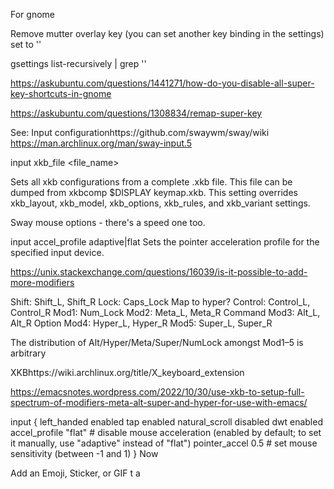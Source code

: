 
For gnome

Remove mutter overlay key (you can set another key binding in the settings)
set to ''

gsettings list-recursively | grep '<Super>'


https://askubuntu.com/questions/1441271/how-do-you-disable-all-super-key-shortcuts-in-gnome


https://askubuntu.com/questions/1308834/remap-super-key


See: Input configurationhttps://github.com/swaywm/sway/wiki
https://man.archlinux.org/man/sway-input.5

input <identifier> xkb_file <file_name>

Sets all xkb configurations from a complete .xkb file. This file can be dumped from xkbcomp $DISPLAY keymap.xkb. This
setting overrides xkb_layout, xkb_model, xkb_options, xkb_rules, and xkb_variant settings.

Sway mouse options - there's a speed one too.

input <identifier> accel_profile adaptive|flat    Sets the pointer acceleration profile for the specified input device.



https://unix.stackexchange.com/questions/16039/is-it-possible-to-add-more-modifiers

Shift: Shift_L, Shift_R
Lock: Caps_Lock                        Map to hyper?
Control: Control_L, Control_R
Mod1: Num_Lock
Mod2: Meta_L, Meta_R                   Command
Mod3: Alt_L, Alt_R                Option
Mod4: Hyper_L, Hyper_R
Mod5: Super_L, Super_R

The distribution of Alt/Hyper/Meta/Super/NumLock amongst Mod1–5 is arbitrary



XKBhttps://wiki.archlinux.org/title/X_keyboard_extension

https://emacsnotes.wordpress.com/2022/10/30/use-xkb-to-setup-full-spectrum-of-modifiers-meta-alt-super-and-hyper-for-use-with-emacs/


input <device name> {
left_handed enabled
tap enabled
natural_scroll disabled
dwt enabled
accel_profile "flat" # disable mouse acceleration (enabled by default; to set it manually, use "adaptive" instead of "flat")
pointer_accel 0.5 # set mouse sensitivity (between -1 and 1)
}
Now

Add an Emoji, Sticker, or GIF
t
a

